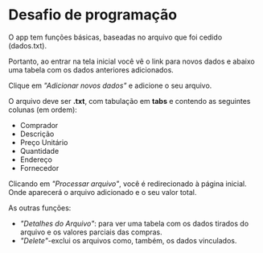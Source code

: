 # Desafio de programação

O app tem funções básicas, baseadas no arquivo que foi cedido (dados.txt).

Portanto, ao entrar na tela inicial você vê o link para novos dados e abaixo uma tabela com os dados anteriores adicionados.

Clique em *"Adicionar novos dados"* e adicione o seu arquivo.

O arquivo deve ser **.txt**, com tabulação em **tabs** e contendo as seguintes colunas (em ordem):
- Comprador
- Descrição
- Preço Unitário
- Quantidade
- Endereço
- Fornecedor

Clicando em *"Processar arquivo"*, você é redirecionado à página inicial.
Onde aparecerá o arquivo adicionado e o seu valor total.

As outras funções:
- *"Detalhes do Arquivo"*: para ver uma tabela com os dados tirados do arquivo e os valores parciais das compras.
- *"Delete"*-exclui os arquivos como, também, os dados vinculados.


